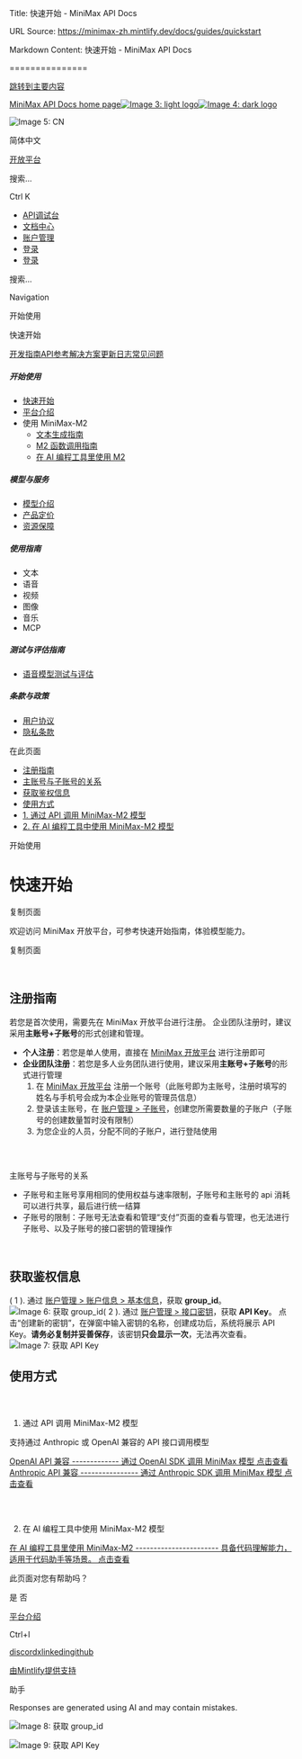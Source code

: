 Title: 快速开始 - MiniMax API Docs

URL Source: https://minimax-zh.mintlify.dev/docs/guides/quickstart

Markdown Content:
快速开始 - MiniMax API Docs

===============

[跳转到主要内容](https://minimax-zh.mintlify.dev/docs/guides/quickstart#content-area)

[MiniMax API Docs home page![Image 3: light logo](https://mintcdn.com/minimax-zh/5Q2zihEIHZrfAlAY/logo/light.svg?fit=max&auto=format&n=5Q2zihEIHZrfAlAY&q=85&s=dd237feebaeeadf61295efcd239ef00a)![Image 4: dark logo](https://mintcdn.com/minimax-zh/5Q2zihEIHZrfAlAY/logo/dark.svg?fit=max&auto=format&n=5Q2zihEIHZrfAlAY&q=85&s=cd767ae65d641fe7ad80cdbd7433dab9)](https://minimaxi.com/)

![Image 5: CN](https://d3gk2c5xim1je2.cloudfront.net/flags/CN.svg)

简体中文

[开放平台](https://minimaxi.com/platform_overview)

搜索...

Ctrl K

*   [API调试台](https://platform.minimaxi.com/examination-center/voice-experience-center/t2a_v2)
*   [文档中心](https://platform.minimaxi.com/docs)
*   [账户管理](https://platform.minimaxi.com/user-center/basic-information)
*   [登录](https://platform.minimaxi.com/user-center/basic-information)
*   [登录](https://platform.minimaxi.com/user-center/basic-information)

搜索...

Navigation

开始使用

快速开始

[开发指南](https://minimax-zh.mintlify.dev/docs/guides/quickstart)[API参考](https://minimax-zh.mintlify.dev/docs/api-reference/text-intro)[解决方案](https://minimax-zh.mintlify.dev/docs/solutions/audiobook)[更新日志](https://minimax-zh.mintlify.dev/docs/release-notes/models)[常见问题](https://minimax-zh.mintlify.dev/docs/faq/about-apis)

##### 开始使用

*   [快速开始](https://minimax-zh.mintlify.dev/docs/guides/quickstart)
*   [平台介绍](https://minimax-zh.mintlify.dev/docs/guides/platform-intro)
*   使用 MiniMax-M2 
    *   [文本生成指南](https://minimax-zh.mintlify.dev/docs/guides/text-generation)
    *   [M2 函数调用指南](https://minimax-zh.mintlify.dev/docs/guides/text-m2-function-call)
    *   [在 AI 编程工具里使用 M2](https://minimax-zh.mintlify.dev/docs/guides/text-ai-coding-tools)

##### 模型与服务

*   [模型介绍](https://minimax-zh.mintlify.dev/docs/guides/models-intro)
*   [产品定价](https://minimax-zh.mintlify.dev/docs/guides/pricing)
*   [资源保障](https://minimax-zh.mintlify.dev/docs/guides/rate-limits)

##### 使用指南

*   文本 
*   语音 
*   视频 
*   图像 
*   音乐 
*   MCP 

##### 测试与评估指南

*   [语音模型测试与评估](https://minimax-zh.mintlify.dev/docs/guides/speech-evaluate)

##### 条款与政策

*   [用户协议](https://platform.minimaxi.com/protocol/user-agreement)
*   [隐私条款](https://platform.minimaxi.com/protocol/privacy-policy)

在此页面
*   [注册指南](https://minimax-zh.mintlify.dev/docs/guides/quickstart#%E6%B3%A8%E5%86%8C%E6%8C%87%E5%8D%97)
*   [主账号与子账号的关系](https://minimax-zh.mintlify.dev/docs/guides/quickstart#%E4%B8%BB%E8%B4%A6%E5%8F%B7%E4%B8%8E%E5%AD%90%E8%B4%A6%E5%8F%B7%E7%9A%84%E5%85%B3%E7%B3%BB)
*   [获取鉴权信息](https://minimax-zh.mintlify.dev/docs/guides/quickstart#%E8%8E%B7%E5%8F%96%E9%89%B4%E6%9D%83%E4%BF%A1%E6%81%AF)
*   [使用方式](https://minimax-zh.mintlify.dev/docs/guides/quickstart#%E4%BD%BF%E7%94%A8%E6%96%B9%E5%BC%8F)
*   [1. 通过 API 调用 MiniMax-M2 模型](https://minimax-zh.mintlify.dev/docs/guides/quickstart#1-%E9%80%9A%E8%BF%87-api-%E8%B0%83%E7%94%A8-minimax-m2-%E6%A8%A1%E5%9E%8B)
*   [2. 在 AI 编程工具中使用 MiniMax-M2 模型](https://minimax-zh.mintlify.dev/docs/guides/quickstart#2-%E5%9C%A8-ai-%E7%BC%96%E7%A8%8B%E5%B7%A5%E5%85%B7%E4%B8%AD%E4%BD%BF%E7%94%A8-minimax-m2-%E6%A8%A1%E5%9E%8B)

开始使用

快速开始
====

复制页面

欢迎访问 MiniMax 开放平台，可参考快速开始指南，体验模型能力。

复制页面

[​](https://minimax-zh.mintlify.dev/docs/guides/quickstart#%E6%B3%A8%E5%86%8C%E6%8C%87%E5%8D%97)

注册指南
------------------------------------------------------------------------------------------------------

若您是首次使用，需要先在 MiniMax 开放平台进行注册。 企业团队注册时，建议采用**主账号+子账号**的形式创建和管理。
*   **个人注册**：若您是单人使用，直接在 [MiniMax 开放平台](https://platform.minimaxi.com/user-center/basic-information) 进行注册即可
*   **企业团队注册**：若您是多人业务团队进行使用，建议采用**主账号+子账号**的形式进行管理 
    1.   在 [MiniMax 开放平台](https://platform.minimaxi.com/user-center/basic-information) 注册一个账号（此账号即为主账号，注册时填写的姓名与手机号会成为本企业账号的管理员信息）
    2.   登录该主账号，在 [账户管理 > 子账号](https://platform.minimaxi.com/user-center/basic-information/child-account)，创建您所需要数量的子账户（子账号的创建数量暂时没有限制）
    3.   为您企业的人员，分配不同的子账户，进行登陆使用

### [​](https://minimax-zh.mintlify.dev/docs/guides/quickstart#%E4%B8%BB%E8%B4%A6%E5%8F%B7%E4%B8%8E%E5%AD%90%E8%B4%A6%E5%8F%B7%E7%9A%84%E5%85%B3%E7%B3%BB)

主账号与子账号的关系

*   子账号和主账号享用相同的使用权益与速率限制，子账号和主账号的 api 消耗可以进行共享，最后进行统一结算
*   子账号的限制：子账号无法查看和管理“支付”页面的查看与管理，也无法进行子账号、以及子账号的接口密钥的管理操作

[​](https://minimax-zh.mintlify.dev/docs/guides/quickstart#%E8%8E%B7%E5%8F%96%E9%89%B4%E6%9D%83%E4%BF%A1%E6%81%AF)

获取鉴权信息
--------------------------------------------------------------------------------------------------------------------------

( 1 ). 通过 [账户管理 > 账户信息 > 基本信息](https://platform.minimaxi.com/user-center/basic-information)，获取 **group_id**。![Image 6: 获取 group_id](https://filecdn.minimax.chat/public/80adc2d6-6ebb-4e41-9986-d40836df7475.png)( 2 ). 通过 [账户管理 > 接口密钥](https://platform.minimaxi.com/user-center/basic-information/interface-key)，获取 **API Key**。 点击“创建新的密钥”，在弹窗中输入密钥的名称，创建成功后，系统将展示 API Key。**请务必复制并妥善保存**，该密钥**只会显示一次**，无法再次查看。![Image 7: 获取 API Key](https://filecdn.minimax.chat/public/44528a3e-7815-4ddb-80d2-a662519b0df2.png)
[​](https://minimax-zh.mintlify.dev/docs/guides/quickstart#%E4%BD%BF%E7%94%A8%E6%96%B9%E5%BC%8F)

使用方式
------------------------------------------------------------------------------------------------------

### [​](https://minimax-zh.mintlify.dev/docs/guides/quickstart#1-%E9%80%9A%E8%BF%87-api-%E8%B0%83%E7%94%A8-minimax-m2-%E6%A8%A1%E5%9E%8B)

1. 通过 API 调用 MiniMax-M2 模型

支持通过 Anthropic 或 OpenAI 兼容的 API 接口调用模型

[OpenAI API 兼容 ------------- 通过 OpenAI SDK 调用 MiniMax 模型 点击查看](https://minimax-zh.mintlify.dev/docs/api-reference/text-openai-api)[Anthropic API 兼容 ---------------- 通过 Anthropic SDK 调用 MiniMax 模型 点击查看](https://minimax-zh.mintlify.dev/docs/api-reference/text-anthropic-api)

### [​](https://minimax-zh.mintlify.dev/docs/guides/quickstart#2-%E5%9C%A8-ai-%E7%BC%96%E7%A8%8B%E5%B7%A5%E5%85%B7%E4%B8%AD%E4%BD%BF%E7%94%A8-minimax-m2-%E6%A8%A1%E5%9E%8B)

2. 在 AI 编程工具中使用 MiniMax-M2 模型

[在 AI 编程工具里使用 MiniMax-M2 ----------------------- 具备代码理解能力，适用于代码助手等场景。 点击查看](https://minimax-zh.mintlify.dev/docs/guides/text-ai-coding-tools)

此页面对您有帮助吗？

是 否

[平台介绍](https://minimax-zh.mintlify.dev/docs/guides/platform-intro)

Ctrl+I

[discord](https://discord.com/invite/hvvt8hAye6)[x](https://x.com/MiniMax__AI)[linkedin](https://www.linkedin.com/company/minimax-ai)[github](https://github.com/MiniMax-AI)

[由Mintlify提供支持](https://mintlify.com/?utm_campaign=poweredBy&utm_medium=referral&utm_source=minimax-zh)

助手

Responses are generated using AI and may contain mistakes.

![Image 8: 获取 group_id](https://filecdn.minimax.chat/public/80adc2d6-6ebb-4e41-9986-d40836df7475.png)

![Image 9: 获取 API Key](https://filecdn.minimax.chat/public/44528a3e-7815-4ddb-80d2-a662519b0df2.png)
